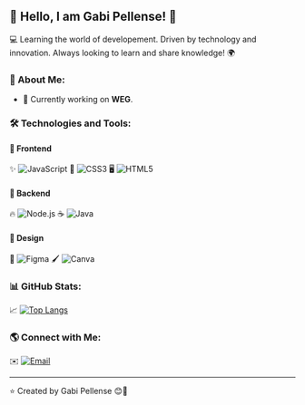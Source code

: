 ## 👋 Hello, I am Gabi Pellense! 🚀

💻 Learning the world of developement. Driven by technology and innovation. Always looking to learn and share knowledge! 🌍

### 🚀 About Me:
- 🔭 Currently working on **WEG**.

### 🛠️ Technologies and Tools:
#### 🌟 Frontend
✨ ![JavaScript](https://img.shields.io/badge/JavaScript-F7DF1E?style=for-the-badge&logo=javascript&logoColor=black)
🎨 ![CSS3](https://img.shields.io/badge/CSS3-1572B6?style=for-the-badge&logo=css3&logoColor=white)
🖥️ ![HTML5](https://img.shields.io/badge/HTML5-E34F26?style=for-the-badge&logo=html5&logoColor=white)

#### 🚀 Backend
🔥 ![Node.js](https://img.shields.io/badge/Node.js-339933?style=for-the-badge&logo=nodedotjs&logoColor=white)
☕ ![Java](https://img.shields.io/badge/Java-007396?style=for-the-badge&logo=java&logoColor=white)

#### 🎨 Design
🎨 ![Figma](https://img.shields.io/badge/Figma-F24E1E?style=for-the-badge&logo=figma&logoColor=white)
🖌️ ![Canva](https://img.shields.io/badge/Canva-00C4CC?style=for-the-badge&logo=canva&logoColor=white)

### 📊 GitHub Stats:
📈 [![Top Langs](https://github-readme-stats.vercel.app/api/top-langs/?username=gabiipellense&layout=compact&theme=tokyonight)](https://github.com/anuraghazra/github-readme-stats)

### 🌎 Connect with Me:
✉️ [![Email](https://img.shields.io/badge/Email-D14836?style=for-the-badge&logo=gmail&logoColor=white)](mailto:gabipellense@gmail.com)

---
⭐️ Created by Gabi Pellense 😊🚀
